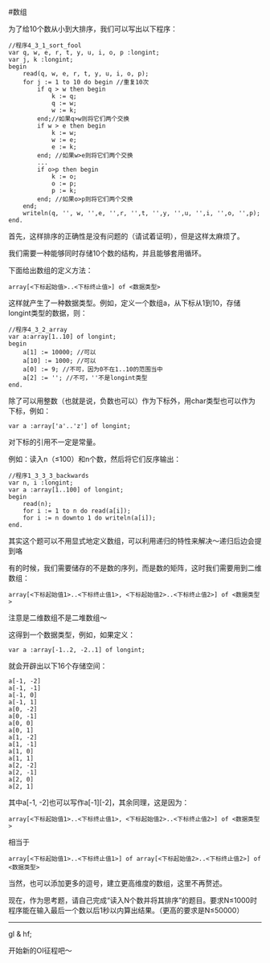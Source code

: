 #数组

为了给10个数从小到大排序，我们可以写出以下程序：

```delphi
//程序4_3_1_sort_fool
var q, w, e, r, t, y, u, i, o, p :longint;
var j, k :longint;
begin
	read(q, w, e, r, t, y, u, i, o, p);
	for j := 1 to 10 do begin //重复10次
		if q > w then begin
			k := q;
			q := w;
			w := k;
		end;//如果q>w则将它们两个交换
		if w > e then begin
			k := w;
			w := e;
			e := k;
		end; //如果w>e则将它们两个交换
		...
		if o>p then begin
			k := o;
			o := p;
			p := k;
		end; //如果o>p则将它们两个交换
	end;
	writeln(q, '', w, '',e, '',r, '',t, '',y, '',u, '',i, '',o, '',p);
end.
```

首先，这样排序的正确性是没有问题的（请试着证明），但是这样太麻烦了。

我们需要一种能够同时存储10个数的结构，并且能够套用循环。

下面给出数组的定义方法：

```
array[<下标起始值>..<下标终止值>] of <数据类型>
```

这样就产生了一种数据类型。例如，定义一个数组a，从下标从1到10，存储longint类型的数据，则：

```delphi
//程序4_3_2_array
var a:array[1..10] of longint;
begin
	a[1] := 10000; //可以
	a[10] := 1000; //可以
	a[0] := 9; //不可，因为0不在1..10的范围当中
	a[2] := ''; //不可，''不是longint类型
end.
```

除了可以用整数（也就是说，负数也可以）作为下标外，用char类型也可以作为下标，例如：

```delphi
var a :array['a'..'z'] of longint;
```

对下标的引用不一定是常量。

例如：读入n（≤100）和n个数，然后将它们反序输出：

```delphi
//程序1_3_3_3_backwards
var n, i :longint;
var a :array[1..100] of longint;
begin
	read(n);
	for i := 1 to n do read(a[i]);
	for i := n downto 1 do writeln(a[i]);
end.
```

其实这个题可以不用显式地定义数组，可以利用递归的特性来解决～递归后边会提到咯

有的时候，我们需要储存的不是数的序列，而是数的矩阵，这时我们需要用到二维数组：

```
array[<下标起始值1>..<下标终止值1>, <下标起始值2>..<下标终止值2>] of <数据类型>
```

注意是二维数组不是二堆数组～

这得到一个数据类型，例如，如果定义：

```delphi
var a :array[-1..2, -2..1] of longint;
```

就会开辟出以下16个存储空间：
```
a[-1, -2]
a[-1, -1]
a[-1, 0]
a[-1, 1]
a[0, -2]
a[0, -1]
a[0, 0]
a[0, 1]
a[1, -2]
a[1, -1]
a[1, 0]
a[1, 1]
a[2, -2]
a[2, -1]
a[2, 0]
a[2, 1]
```
其中a[-1, -2]也可以写作a[-1][-2]，其余同理，这是因为：

```
array[<下标起始值1>..<下标终止值1>, <下标起始值2>..<下标终止值2>] of <数据类型>
```

相当于

```
array[<下标起始值1>..<下标终止值1>] of array[<下标起始值2>..<下标终止值2>] of <数据类型>
```

当然，也可以添加更多的逗号，建立更高维度的数组，这里不再赘述。

现在，作为思考题，请自己完成“读入N个数并将其排序”的题目。要求N≤1000时程序能在输入最后一个数以后1秒以内算出结果。（更高的要求是N≤50000）

---------

gl & hf;

开始新的OI征程吧～
